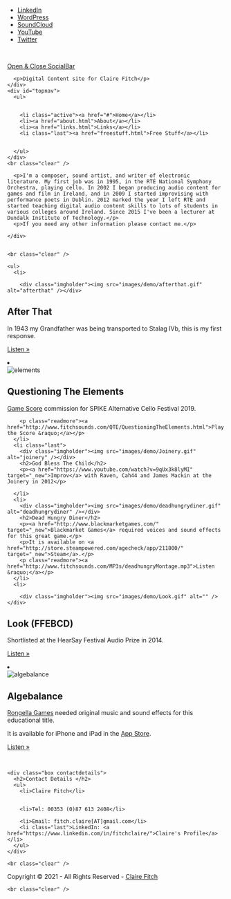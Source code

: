 

<!DOCTYPE html PUBLIC "-//W3C//DTD XHTML 1.0 Transitional//EN" "http://www.w3.org/TR/xhtml1/DTD/xhtml1-transitional.dtd">
<html xmlns="http://www.w3.org/1999/xhtml" xml:lang="EN" lang="EN" dir="ltr">

<head profile="http://gmpg.org/xfn/11"><meta charset="windows-1252">
<title>fitchsounds</title>
<link rel="icon" href="http://fitchsounds.com/favicon.ico" type="image/ico" />

<meta http-equiv="imagetoolbar" content="no" />
<meta name="description" content="">
<meta name="keywords" content="">
<meta name="google-site-verification" content="JMbbFAXVidjN_Xt1nO3wtGVERGqE3XgNvbazZWi7yLw" />
<link rel="stylesheet" href="styles/layout.css" type="text/css" />
<script type="text/javascript" src="scripts/mootools.js"></script>
</head>

<body id="top">
<div class="wrapper col1">
  <div class="accordion">
    <div id="socialise">
      <ul>
        <li><a href="https://www.linkedin.com/in/fitchclaire/"><img src="images/linkedin.gif" alt="" /><span>LinkedIn</span></a></li>
        <li><a href="https://clairefitch.wordpress.com"><img src="images/WordPress.gif" alt="" /><span>WordPress</span></a></li>
        <li><a href="https://soundcloud.com/ambiencellist"><img src="images/soundcloud.gif" alt="" /><span>SoundCloud</span></a></li>
        <li><a href="http://www.youtube.com/user/clairefitch"><img src="images/youtube.gif" alt="" /><span>YouTube</span></a></li>
        <li class="last"><a href="http://twitter.com/ambiencellist"><img src="images/twitter.gif" alt="" /><span>Twitter</span></a></li>
      </ul>
      <br class="clear" />
    </div>
  </div>
</div>
<!-- ####################################################################################################### -->
<div class="wrapper col2">
  <div id="header">
    <p class="toggler"><a href="#socialise">Open &amp; Close SocialBar</a></p>
    <div id="logo">
      
      <p>Digital Content site for Claire Fitch</p>
    </div>
    <div id="topnav">
      <ul>
      
        
        <li class="active"><a href="#">Home</a></li>
        <li><a href="about.html">About</a></li>
        <li><a href="links.html">Links</a></li>
        <li class="last"><a href="freestuff.html">Free Stuff</a></li>
        
        
      </ul>
    </div>
    <br class="clear" />
  </div>
</div>
<!-- ####################################################################################################### -->
<div class="wrapper col3">
  <div id="intro">
    <div class="box1">
      
      <p>I'm a composer, sound artist, and writer of electronic literature. My first job was in 1995, in the RTÉ National Symphony Orchestra, playing cello. In 2002 I began producing audio content for games and film in Ireland, and in 2009 I started improvising with performance poets in Dublin. 2012 marked the year I left RTÉ and started teaching digital audio content skills to lots of students in various colleges around Ireland. Since 2015 I've been a lecturer at Dundalk Institute of Technology.</p>
      <p>If you need any other information please contact me.</p>
      
    </div>
    
    
    <br class="clear" />
  </div>
</div>
<!-- ####################################################################################################### -->
<div class="wrapper col4">
  <div class="overview">
    
    <ul>
      <li>
      
        <div class="imgholder"><img src="images/demo/afterthat.gif" alt="afterthat" /></div>
 <h2>After That</h2>       
        <p>In 1943 my Grandfather was being transported to Stalag IVb, this is my first response.</p>
        <p class="readmore"><a href="http://goo.gl/56e7Ov">Listen &raquo;</a></p>
      </li>
      <li>
        <div class="imgholder"><img src="images/demo/Elements.gif" alt="elements" /></div>
        <h2>Questioning The Elements</h2>
        <p><a href="https://www.youtube.com/watch?v=ihX0p4Che2o&t=5s" target="_new">Game Score</a> commission for SPIKE Alternative Cello Festival 2019.</p>
        
        <p class="readmore"><a href="http://www.fitchsounds.com/QTE/QuestioningTheElements.html">Play the Score &raquo;</a></p>
      </li>
      <li class="last">
        <div class="imgholder"><img src="images/demo/Joinery.gif" alt="joinery" /></div>
        <h2>God Bless The Child</h2>
        <p><a href="https://www.youtube.com/watch?v=9qUx3k8lyMI" target="_new">Improv</a> with Raven, Cah44 and James Mackin at the Joinery in 2012</p>
        
      </li>
      <li>
        <div class="imgholder"><img src="images/demo/deadhungrydiner.gif" alt="deadhungrydiner" /></div>
        <h2>Dead Hungry Diner</h2>
        <p><a href="http://www.blackmarketgames.com/" target="_new">Blackmarket Games</a> required voices and sound effects for this great game.</p>
        <p>It is available on <a href="http://store.steampowered.com/agecheck/app/211800/" target="_new">Steam</a>.</p>
        <p class="readmore"><a href="http://www.fitchsounds.com/MP3s/deadhungryMontage.mp3">Listen &raquo;</a></p>
      </li>
      <li>
      
        <div class="imgholder"><img src="images/demo/Look.gif" alt="" /></div>
 <h2>Look (FFEBCD)</h2>       
        <p>Shortlisted at the HearSay Festival Audio Prize in 2014. </p>
        <p class="readmore"><a href="http://fitchsounds.com/Look/Look.html">Listen &raquo;</a></p>
      </li>
      <li class="last">
        <div class="imgholder"><img src="images/demo/algebalance.gif" alt="algebalance" /></div>
        <h2>Algebalance</h2>
        <p><a href="http://rongella.com/" target="_new">Rongella Games</a> needed original music and sound effects for this educational title. </p>
        <p>It is available for iPhone and iPad in the <a href="https://itunes.apple.com/us/app/algebalance/id662409244?mt=8" target="_new">App Store</a>.</p>
        <p class="readmore"><a href="http://www.fitchsounds.com/MP3s/algebalanceMontage.mp3">Listen &raquo;</a></p>
      </li>
    </ul>
    <br class="clear" />
  </div>
</div>
<!-- ####################################################################################################### -->
<div class="wrapper col5">
  <div id="footer">
    
    <div class="box contactdetails">
      <h2>Contact Details </h2>
      <ul>
        <li>Claire Fitch</li>
        
        
        <li>Tel: 00353 (0)87 613 2408</li>
        
        <li>Email: fitch.claire[AT]gmail.com</li>
        <li class="last">LinkedIn: <a href="https://www.linkedin.com/in/fitchclaire/">Claire's Profile</a></li>
      </ul>
    </div>
    
    <br class="clear" />
  </div>
</div>
<!-- ####################################################################################################### -->
<div class="wrapper col6">
  <div id="copyright">
    <p class="fl_left">Copyright &copy; 2021 - All Rights Reserved - <a href="http://www.fitchsounds.com">Claire Fitch</a></p>
    
    <br class="clear" />
  </div>
</div>
<!-- ####################################################################################################### -->
<script type="text/javascript" src="scripts/toggle.js"></script>
</body>
</html>
